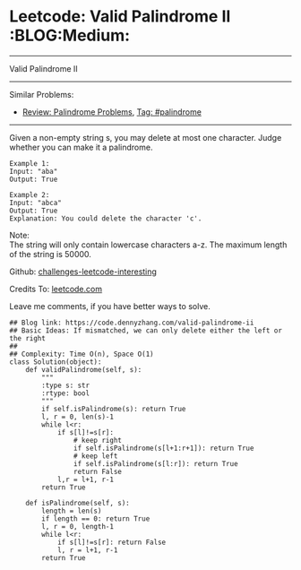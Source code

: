 # Leetcode: Valid Palindrome II     :BLOG:Medium:


---

Valid Palindrome II  

---

Similar Problems:  
-   [Review: Palindrome Problems](https://code.dennyzhang.com/review-palindrome), [Tag: #palindrome](https://code.dennyzhang.com/tag/palindrome)

---

Given a non-empty string s, you may delete at most one character. Judge whether you can make it a palindrome.  

    Example 1:
    Input: "aba"
    Output: True

    Example 2:
    Input: "abca"
    Output: True
    Explanation: You could delete the character 'c'.

Note:  
The string will only contain lowercase characters a-z. The maximum length of the string is 50000.  

Github: [challenges-leetcode-interesting](https://github.com/DennyZhang/challenges-leetcode-interesting/tree/master/valid-palindrome-ii)  

Credits To: [leetcode.com](https://leetcode.com/problems/valid-palindrome-ii/description/)  

Leave me comments, if you have better ways to solve.  

    ## Blog link: https://code.dennyzhang.com/valid-palindrome-ii
    ## Basic Ideas: If mismatched, we can only delete either the left or the right
    ##
    ## Complexity: Time O(n), Space O(1)
    class Solution(object):
        def validPalindrome(self, s):
            """
            :type s: str
            :rtype: bool
            """
            if self.isPalindrome(s): return True
            l, r = 0, len(s)-1
            while l<r:
                if s[l]!=s[r]:
                    # keep right
                    if self.isPalindrome(s[l+1:r+1]): return True
                    # keep left
                    if self.isPalindrome(s[l:r]): return True
                    return False
                l,r = l+1, r-1
            return True
    
        def isPalindrome(self, s):
            length = len(s)
            if length == 0: return True
            l, r = 0, length-1
            while l<r:
                if s[l]!=s[r]: return False
                l, r = l+1, r-1
            return True
